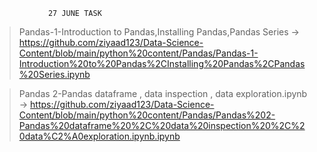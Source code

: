                 27 JUNE TASK
>   Pandas-1-Introduction to Pandas,Installing Pandas,Pandas Series -> https://github.com/ziyaad123/Data-Science-Content/blob/main/python%20content/Pandas/Pandas-1-Introduction%20to%20Pandas%2CInstalling%20Pandas%2CPandas%20Series.ipynb

>   Pandas 2-Pandas dataframe , data inspection , data exploration.ipynb -> https://github.com/ziyaad123/Data-Science-Content/blob/main/python%20content/Pandas/Pandas%202-Pandas%20dataframe%20%2C%20data%20inspection%20%2C%20data%C2%A0exploration.ipynb.ipynb